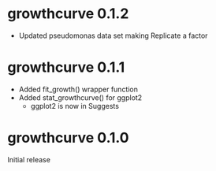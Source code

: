# growthcurve 0.1.2

- Updated pseudomonas data set making Replicate a factor

# growthcurve 0.1.1

- Added fit_growth() wrapper function
- Added stat_growthcurve() for ggplot2
    - ggplot2 is now in Suggests

# growthcurve 0.1.0

Initial release
